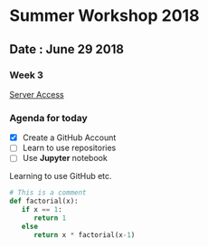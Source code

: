 # Summer Workshop 2018
## Date : June 29 2018
### Week 3

[Server Access](https://204.48.29.128)
### Agenda for today
- [x] Create a GitHub Account
- [ ] Learn to use repositories
- [ ] Use **Jupyter** notebook

Learning to use GitHub etc. 
```python
# This is a comment
def factorial(x):
   if x == 1:
      return 1
   else 
      return x * factorial(x-1)
```

